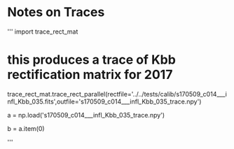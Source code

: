 # Notes on Traces

'''
import trace_rect_mat


# this produces a trace of Kbb rectification matrix for 2017

trace_rect_mat.trace_rect_parallel(rectfile='../../tests/calib/s170509_c014___infl_Kbb_035.fits',outfile='s170509_c014___infl_Kbb_035_trace.npy')

a = np.load('s170509_c014___infl_Kbb_035_trace.npy')

b = a.item(0)


'''